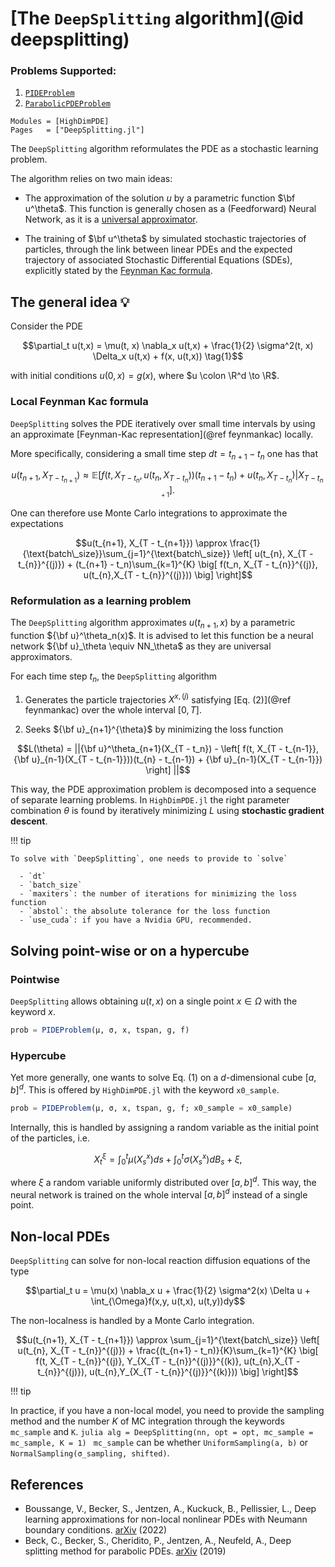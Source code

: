 # [The `DeepSplitting` algorithm](@id deepsplitting)

### Problems Supported:

 1. [`PIDEProblem`](@ref)
 2. [`ParabolicPDEProblem`](@ref)

```@autodocs
Modules = [HighDimPDE]
Pages   = ["DeepSplitting.jl"]
```

The `DeepSplitting` algorithm reformulates the PDE as a stochastic learning problem.

The algorithm relies on two main ideas:

  - The approximation of the solution $u$ by a parametric function $\bf u^\theta$. This function is generally chosen as a (Feedforward) Neural Network, as it is a [universal approximator](https://en.wikipedia.org/wiki/Universal_approximation_theorem).

  - The training of $\bf u^\theta$ by simulated stochastic trajectories of particles, through the link between linear PDEs and the expected trajectory of associated Stochastic Differential Equations (SDEs), explicitly stated by the [Feynman Kac formula](https://en.wikipedia.org/wiki/Feynman%E2%80%93Kac_formula).

## The general idea 💡

Consider the PDE

```math
\partial_t u(t,x) = \mu(t, x) \nabla_x u(t,x) + \frac{1}{2} \sigma^2(t, x) \Delta_x u(t,x) + f(x, u(t,x)) \tag{1}
```

with initial conditions $u(0, x) = g(x)$, where $u \colon \R^d \to \R$.

### Local Feynman Kac formula

`DeepSplitting` solves the PDE iteratively over small time intervals by using an approximate [Feynman-Kac representation](@ref feynmankac) locally.

More specifically, considering a small time step $dt = t_{n+1} - t_n$ one has that

```math
u(t_{n+1}, X_{T - t_{n+1}}) \approx \mathbb{E} \left[ f(t, X_{T - t_{n}}, u(t_{n},X_{T - t_{n}}))(t_{n+1} - t_n) + u(t_{n}, X_{T - t_{n}}) | X_{T - t_{n+1}}\right] \tag{3}.
```

One can therefore use Monte Carlo integrations to approximate the expectations

```math
u(t_{n+1}, X_{T - t_{n+1}}) \approx \frac{1}{\text{batch\_size}}\sum_{j=1}^{\text{batch\_size}} \left[ u(t_{n}, X_{T - t_{n}}^{(j)}) + (t_{n+1} - t_n)\sum_{k=1}^{K} \big[ f(t_n, X_{T - t_{n}}^{(j)}, u(t_{n},X_{T - t_{n}}^{(j)})) \big] \right]
```

### Reformulation as a learning problem

The `DeepSplitting` algorithm approximates $u(t_{n+1}, x)$ by a parametric function ${\bf u}^\theta_n(x)$. It is advised to let this function be a neural network ${\bf u}_\theta \equiv NN_\theta$ as they are universal approximators.

For each time step $t_n$, the `DeepSplitting` algorithm

 1. Generates the particle trajectories $X^{x, (j)}$ satisfying [Eq. (2)](@ref feynmankac) over the whole interval $[0,T]$.

 2. Seeks ${\bf u}_{n+1}^{\theta}$  by minimizing the loss function

```math
L(\theta) = ||{\bf u}^\theta_{n+1}(X_{T - t_n}) - \left[ f(t, X_{T - t_{n-1}}, {\bf u}_{n-1}(X_{T - t_{n-1}}))(t_{n} - t_{n-1}) + {\bf u}_{n-1}(X_{T - t_{n-1}}) \right] ||
```

This way, the PDE approximation problem is decomposed into a sequence of separate learning problems.
In `HighDimPDE.jl` the right parameter combination $\theta$ is found by iteratively minimizing $L$ using **stochastic gradient descent**.

!!! tip
    
    To solve with `DeepSplitting`, one needs to provide to `solve`
    
      - `dt`
      - `batch_size`
      - `maxiters`: the number of iterations for minimizing the loss function
      - `abstol`: the absolute tolerance for the loss function
      - `use_cuda`: if you have a Nvidia GPU, recommended.

## Solving point-wise or on a hypercube

### Pointwise

`DeepSplitting` allows obtaining $u(t,x)$ on a single point  $x \in \Omega$ with the keyword $x$.

```julia
prob = PIDEProblem(μ, σ, x, tspan, g, f)
```

### Hypercube

Yet more generally, one wants to solve Eq. (1) on a $d$-dimensional cube $[a,b]^d$. This is offered by `HighDimPDE.jl` with the keyword `x0_sample`.

```julia
prob = PIDEProblem(μ, σ, x, tspan, g, f; x0_sample = x0_sample)
```

Internally, this is handled by assigning a random variable as the initial point of the particles, i.e.

```math
X_t^\xi = \int_0^t \mu(X_s^x)ds + \int_0^t\sigma(X_s^x)dB_s + \xi,
```

where $\xi$ a random variable uniformly distributed over $[a,b]^d$. This way, the neural network is trained on the whole interval $[a,b]^d$ instead of a single point.

## Non-local PDEs

`DeepSplitting` can solve for non-local reaction diffusion equations of the type

```math
\partial_t u = \mu(x) \nabla_x u + \frac{1}{2} \sigma^2(x) \Delta u + \int_{\Omega}f(x,y, u(t,x), u(t,y))dy
```

The non-localness is handled by a Monte Carlo integration.

```math
u(t_{n+1}, X_{T - t_{n+1}}) \approx \sum_{j=1}^{\text{batch\_size}} \left[ u(t_{n}, X_{T - t_{n}}^{(j)}) + \frac{(t_{n+1} - t_n)}{K}\sum_{k=1}^{K} \big[ f(t, X_{T - t_{n}}^{(j)}, Y_{X_{T - t_{n}}^{(j)}}^{(k)}, u(t_{n},X_{T - t_{n}}^{(j)}), u(t_{n},Y_{X_{T - t_{n}}^{(j)}}^{(k)})) \big] \right]
```

!!! tip
    

In practice, if you have a non-local model, you need to provide the sampling method and the number $K$ of MC integration through the keywords `mc_sample` and `K`.
`julia alg = DeepSplitting(nn, opt = opt, mc_sample = mc_sample, K = 1) `
`mc_sample` can be whether `UniformSampling(a, b)` or ` NormalSampling(σ_sampling, shifted)`.

## References

  - Boussange, V., Becker, S., Jentzen, A., Kuckuck, B., Pellissier, L., Deep learning approximations for non-local nonlinear PDEs with Neumann boundary conditions. [arXiv](https://arxiv.org/abs/2205.03672) (2022)
  - Beck, C., Becker, S., Cheridito, P., Jentzen, A., Neufeld, A., Deep splitting method for parabolic PDEs. [arXiv](https://arxiv.org/abs/1907.03452) (2019)
